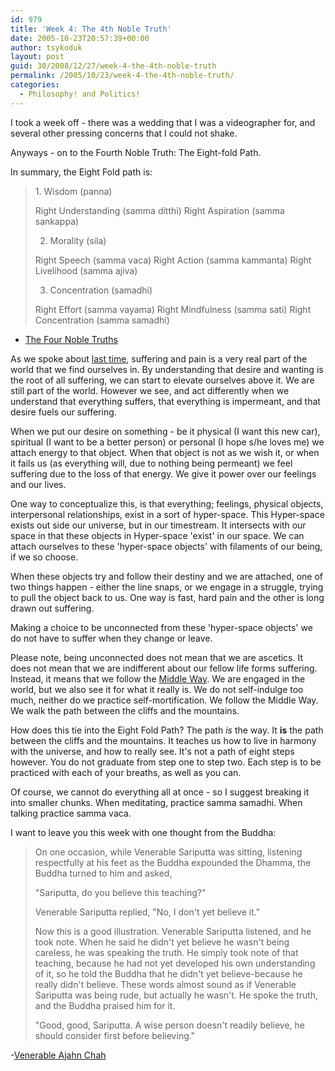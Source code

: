 ```yaml
---
id: 979
title: 'Week 4: The 4th Noble Truth'
date: 2005-10-23T20:57:39+00:00
author: tsykoduk
layout: post
guid: 30/2008/12/27/week-4-the-4th-noble-truth
permalink: /2005/10/23/week-4-the-4th-noble-truth/
categories:
  - Philosophy! and Politics!
---
```

I took a week off - there was a wedding that I was a videographer for, and several other pressing concerns that I could not shake.


Anyways - on to the Fourth Noble Truth: The Eight-fold Path.


In summary, the Eight Fold path is:


<blockquote>1. Wisdom (panna)

Right Understanding (samma ditthi)
Right Aspiration (samma sankappa)


2. Morality (sila)


Right Speech (samma vaca)
Right Action (samma kammanta)
Right Livelihood (samma ajiva)


3. Concentration (samadhi)


Right Effort (samma vayama)
Right Mindfulness (samma sati)
Right Concentration (samma samadhi)</blockquote>


- <a href="http://www.buddhanet.net/4noble.htm">The Four Noble Truths</a>


As we spoke about <a href="http://greg.nokes.name/2005/10/09/buddhism-week-2-suffering-and-the-path/">last time</a>, suffering and pain is a very real part of the world that we find ourselves in. By understanding that desire and wanting is the root of all suffering, we can start to elevate ourselves above it. We are still part of the world. However we see, and act differently when we understand that everything suffers, that everything is impermeant, and that desire fuels our suffering.


When we put our desire on something - be it physical (I want this new car), spiritual (I want to be a better person) or personal (I hope s/he loves me) we attach energy to that object. When that object is not as we wish it, or when it fails us (as everything will, due to nothing being permeant) we feel suffering due to the loss of that energy. We give it power over our feelings and our lives.


One way to conceptualize this, is that everything; feelings, physical objects, interpersonal relationships, exist in a sort of hyper-space. This Hyper-space exists out side our universe, but in our timestream. It intersects with our space in that these objects in Hyper-space 'exist' in our space. We can attach ourselves to these 'hyper-space objects' with filaments of our being, if we so choose.


When these objects try and follow their destiny and we are attached, one of two things happen - either the line snaps, or we engage in a struggle, trying to pull the object back to us. One way is fast, hard pain and the other is long drawn out suffering.


Making a choice to be unconnected from these 'hyper-space objects' we do not have to suffer when they change or leave.


Please note, being unconnected does not mean that we are ascetics. It does not mean that we are indifferent about our fellow life forms suffering. Instead, it means that we follow the <a href="http://en.wikipedia.org/wiki/Middle_Way">Middle Way</a>. We are engaged in the world, but we also see it for what it really is. We do not self-indulge too much, neither do we practice self-mortification. We follow the Middle Way. We walk the path between the cliffs and the mountains.


How does this tie into the Eight Fold Path? The path <em>is</em> the way. It <strong>is</strong> the path between the cliffs and the mountains. It teaches us how to live in harmony with the universe, and how to really see. It's not a path of eight steps however. You do not graduate from step one to step two. Each step is to be practiced with each of your breaths, as well as you can.


Of course, we cannot do everything all at once - so I suggest breaking it into smaller chunks. When meditating, practice samma samadhi. When talking practice samma vaca.


I want to leave you this week with one thought from the Buddha:


<blockquote>On one occasion, while Venerable Sariputta was sitting, listening respectfully at his feet as the Buddha expounded the Dhamma, the Buddha turned to him and asked,

"Sariputta, do you believe this teaching?"


Venerable Sariputta replied, "No, I don't yet believe it."


Now this is a good illustration. Venerable Sariputta listened, and he took note. When he said he didn't yet believe he wasn't being careless, he was speaking the truth. He simply took note of that teaching, because he had not yet developed his own understanding of it, so he told the Buddha that he didn't yet believe-because he really didn't believe. These words almost sound as if Venerable Sariputta was being rude, but actually he wasn't. He spoke the truth, and the Buddha praised him for it.


"Good, good, Sariputta. A wise person doesn't readily believe, he should consider first before believing." </blockquote>


-<a href="http://www.saigon.com/~anson/ebud/ebmed090.htm">Venerable Ajahn Chah</a>